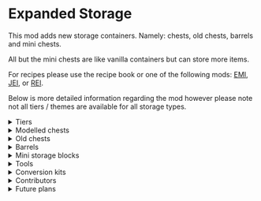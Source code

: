 # Expanded Storage
This mod adds new storage containers. Namely: chests, old chests, barrels and mini chests.

All but the mini chests are like vanilla containers but can store more items.

For recipes please use the recipe book or one of the following mods: [EMI](https://modrinth.com/mod/emi), [JEI](https://modrinth.com/mod/jei), or [REI](https://modrinth.com/mod/rei).

Below is more detailed information regarding the mod however please note not all tiers / themes are available for all storage types.

<details>
<summary>Tiers</summary>

- ![Wooden Tier Bullet Point](https://raw.githubusercontent.com/quinn-semele/expanded-storage/documentation/descriptions/art/bullet_points/wood.png) Wooden: can store 27 items. (1 chests worth)
    - Wooden - made out of wood.
    - Pumpkin - made out of pumpkin.
    - Present - has different gift wrap textures depending on variant.
    - Bamboo - made out of bamboo.
    - Moss - made out of moss, can be bone-mealed to spread.
- ![Copper Tier Bullet Point](https://raw.githubusercontent.com/quinn-semele/expanded-storage/documentation/descriptions/art/bullet_points/copper.png) Copper: can store 45 items. (just under 2 chests worth)
- ![Iron Tier Bullet Point](https://raw.githubusercontent.com/quinn-semele/expanded-storage/documentation/descriptions/art/bullet_points/iron.png) Iron: can store 54 items. (2 chests worth)
- ![Golden Tier Bullet Point](https://raw.githubusercontent.com/quinn-semele/expanded-storage/documentation/descriptions/art/bullet_points/gold.png) Golden: is liked by piglins, can store 81 items. (3 chests worth)
- ![Diamond Tier Bullet Point](https://raw.githubusercontent.com/quinn-semele/expanded-storage/documentation/descriptions/art/bullet_points/diamond.png) Diamond: can store 108 items. (4 chests worth)
- ![Obsidian Tier Bullet Point](https://raw.githubusercontent.com/quinn-semele/expanded-storage/documentation/descriptions/art/bullet_points/obsidian.png) Obsidian: is blast proof, can store 108 items. (4 chests worth)
- ![Netherite Tier Bullet Point](https://raw.githubusercontent.com/quinn-semele/expanded-storage/documentation/descriptions/art/bullet_points/netherite.png) Netherite: is fire-resistant and blast proof, can store 135 items. (5 chests worth)

</details>

<details>
<summary>Modelled chests</summary>

![Picture of modelled chests](https://raw.githubusercontent.com/quinn-semele/expanded-storage/documentation/descriptions/art/banners/modelled_chests.png)
___
Modelled chests act identical to vanilla chests however can generally hold more items.

They can also merge vertically and horizontally in the long direction to form tall and long chests in addition to vanilla's double chest (wide chest) and single chest.

</details>

<details>
<summary>Old chests</summary>

![Picture of old chests](https://raw.githubusercontent.com/quinn-semele/expanded-storage/documentation/descriptions/art/banners/full_cube_chests.png)
___
Old chests are like the modelled chest in visuals however occupy the whole block and do not have any kind of opening animation.

These may be better for you than modelled chests as not having a block entity renderer means they will have less impact on your fps.

</details>

<details>
<summary>Barrels</summary>

![Picture of barrels](https://raw.githubusercontent.com/quinn-semele/expanded-storage/documentation/descriptions/art/banners/barrels.png)
___
Barrels like old chests don't have a block entity renderer, so they will result in better fps over the modelled chests if you have a bunch of them in one area, otherwise they are functionally identical to vanilla barrels just with more inventory space.

</details>

<details>
<summary>Mini storage blocks</summary>

![Picture of wooden mini chests](https://raw.githubusercontent.com/quinn-semele/expanded-storage/documentation/descriptions/art/banners/mini_chests.png)
![Picture of metal mini chests](https://raw.githubusercontent.com/quinn-semele/expanded-storage/documentation/descriptions/art/banners/iron_mini_chests.png)
![Picture of mini barrels](https://raw.githubusercontent.com/quinn-semele/expanded-storage/documentation/descriptions/art/banners/mini_barrels.png)
___
Mini storage blocks are like chest and barrels but mini, they all can only hold 1 item and are ideal for gifting things to other players :D

Note: not all styles are craft-able and will need a Storage Mutator renamed to `Sparrow` to unlock.

</details>

<details>
<summary>Tools</summary>

![Picture of the storage mutator](https://raw.githubusercontent.com/quinn-semele/expanded-storage/documentation/descriptions/art/banners/tools.png)
___

The storage mutator is a tool to configure chest and other storage containers in world.

It currently consists of 4 modes, note not all modes are applicable to all storage types:
- Merge: Allows merging of two adjacent chests or old chests into a double chest.
- Split: Allows splitting a double chest into two single chests.
- Rotate: Allows rotating any storage container, note chests are limited to horizontal rotations.
- Swap theme: Allows changing the theme of the storage container, this only works for themes in the same tier.

</details>

<details>
<summary>Conversion kits</summary>

![Picture of some conversion kits](https://raw.githubusercontent.com/quinn-semele/expanded-storage/documentation/descriptions/art/banners/upgrades.png)
___
Conversion kits can be used to convert blocks already in world to a different tier.

Whilst only some conversion kits are pictured above others do exist for example wooden to netherite conversion kit.

</details>

<details>
<summary>Contributors</summary>

Current Version:
- Mod code and texture assets - Quinn
- Mod icon and other item / block renders - [Isometric Renderer mod](https://modrinth.com/mod/isometric-renders)
- Pumpkin chest textures - Yoghurt4C, these textures, for the modelled chest only, are public domain
- Christmas chest textures - Yoghurt4C, these textures, for the modelled chest only, are public domain
- Bamboo chest textures - Yoghurt4C
- Moss chest textures - ClockworkVulpine
- Previous mod icon - Hambaka
- Russian translations - Romz24
- French translations - Wombhy
- Dutch translations - ClockworkVulpine
- Italian translations - [Maicol](https://gitlab.com/maicol07)
- Brazilian translations - [SeriousFreezing](https://github.com/seriousfreezing)

Older versions:
- French translations - Yanis48
- Simplified Chinese translations - XuyuEre, updated later by qsefthuopq
- Traditional Chinese translations - Shedaniel
- Spanish translations - jackcamilo406
- Brazilian Portuguese translations - joaoh1
- Settings button texture - sheepguard
- Russian translations - Miros77

</details>

<details>
<summary>Future plans</summary>

I hope with 1.21 I can complete a full rewrite of this mod including a rebranding of the project.

Whilst I don't want to commit to any specific major reworks yet, I will be changing the following:
- Add the ability to disable different storage types in the config.
- License the new, rebranded project under Apache 2.0 license.

</details>